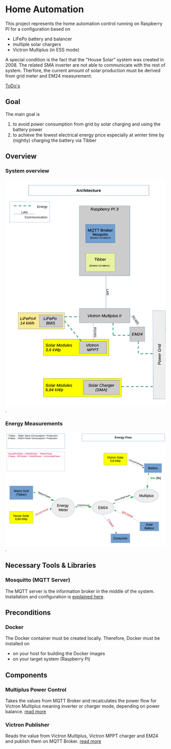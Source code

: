 # Home Automation
This project represents the home automation control running on Raspberry PI for a configuration based on 
- LiFePo battery and balancer
- multiple solar chargers
- Victron Multiplus (in ESS mode)

A special condition is the fact that the "House Solar" system was created in 2008. The related SMA inverter are not able to communicate with the rest of system. Therfore, the current amount of solar production must be derived from grid meter and EM24 measurement.

[ToDo's](doc/todos.md)
## Goal
The main goal is 
1. to avoid power consumption from grid by solar charging  and using the battery power
2. to achieve the lowest electrical energy price especially at winter time by (nightly) charging the battery via Tibber

## Overview
### System overview
![architecture](./doc/drawings/system_overview.png).
### Energy Measurements
![measurements](./doc/drawings//energy_calculation.png).
## Necessary Tools & Libraries
### Mosquitto (MQTT Server)
The MQTT server is the information broker in the middle of the system.
Installation and configuration is [explained here](./doc/mosquitto.md).

## Preconditions
### Docker
The Docker container must be created locally. Therefore, Docker must be installed on
- on your host for building the Docker images
- on your target system (Raspberry Pi)


## Components
### Multiplus Power Control
Takes the values from MQTT Broker and recalculates the power flow for Victron Multiplus  meaning inverter or charger mode, depending on power balance. 
[read more](./doc/multiplus_control.md)

### Victron Publisher
Reads the value from Victron Multiplus, Victron MPPT charger and EM24 and publish them on MQTT Broker.
[read more](./doc/victron_publisher.md)
